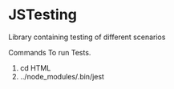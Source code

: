 # JSTesting
Library containing testing of different scenarios

Commands To run Tests.
1. cd HTML
2. ../node_modules/.bin/jest
